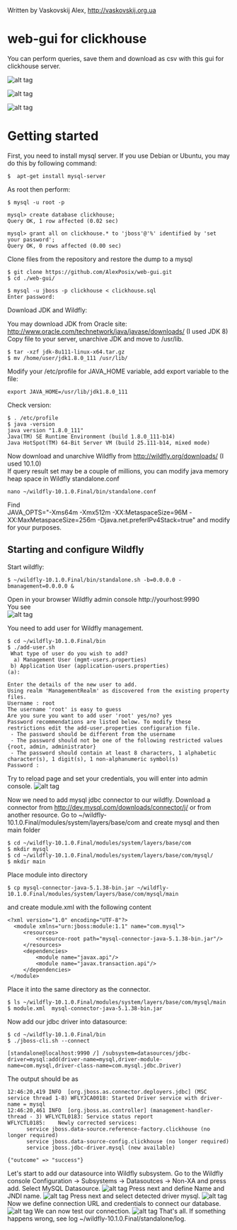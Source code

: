 Written by Vaskovskij Alex, http://vaskovskij.org.ua

# web-gui for clickhouse
You can perform queries, save them and download as csv with this gui for clickhouse server. 

![alt tag](https://github.com/AlexPosix/web-gui/blob/master/images/login.jpg)

![alt tag](https://github.com/AlexPosix/web-gui/blob/master/images/query.jpg)

![alt tag](https://github.com/AlexPosix/web-gui/blob/master/images/save.jpg)

# Getting started

First, you need to install mysql server. If you use Debian or Ubuntu, you may do this by following command:

```
$  apt-get install mysql-server
```
As root then perform:
```
$ mysql -u root -p

mysql> create database clickhouse;
Query OK, 1 row affected (0.02 sec)

mysql> grant all on clickhouse.* to 'jboss'@'%' identified by 'set your password';
Query OK, 0 rows affected (0.00 sec)

```
Clone files from the repository and restore the dump to a mysql
```
$ git clone https://github.com/AlexPosix/web-gui.git
$ cd ./web-gui/

$ mysql -u jboss -p clickhouse < clickhouse.sql
Enter password:
```

Download JDK and Wildfly:

You may download JDK from Oracle site: <br />
http://www.oracle.com/technetwork/java/javase/downloads/ (I used JDK 8)<br />
Copy file to your server, unarchive JDK and move to /usr/lib.
```
$ tar -xzf jdk-8u111-linux-x64.tar.gz
$ mv /home/user/jdk1.8.0_111 /usr/lib/
```
Modify your /etc/profile for JAVA_HOME variable, add export variable to the file:
```
export JAVA_HOME=/usr/lib/jdk1.8.0_111
```
Check version:
```
$ . /etc/profile
$ java -version
java version "1.8.0_111"
Java(TM) SE Runtime Environment (build 1.8.0_111-b14)
Java HotSpot(TM) 64-Bit Server VM (build 25.111-b14, mixed mode)
```
Now download and unarchive Wildfly from http://wildfly.org/downloads/ (I used 10.1.0) <br />
If query result set may be a couple of millions, you can modify java memory heap space in Wildfly standalone.conf 
```
nano ~/wildfly-10.1.0.Final/bin/standalone.conf
```
Find  <br />
JAVA_OPTS="-Xms64m -Xmx512m -XX:MetaspaceSize=96M -XX:MaxMetaspaceSize=256m -Djava.net.preferIPv4Stack=true" <bt /> 
and modify for your purposes. 

## Starting and configure Wildfly

Start wildfly:
```
$ ~/wildfly-10.1.0.Final/bin/standalone.sh -b=0.0.0.0 -bmanagement=0.0.0.0 &
```
Open in your browser Wildfly admin console 
http://yourhost:9990 <br />
You see <br />
![alt tag](https://github.com/AlexPosix/web-gui/blob/master/images/wildflyrealm.jpg)

You need to add user for Wildfly management. 
```
$ cd ~/wildfly-10.1.0.Final/bin
$ ./add-user.sh
 What type of user do you wish to add?
  a) Management User (mgmt-users.properties)
 b) Application User (application-users.properties)
(a):

Enter the details of the new user to add.
Using realm 'ManagementRealm' as discovered from the existing property files.
Username : root
The username 'root' is easy to guess
Are you sure you want to add user 'root' yes/no? yes
Password recommendations are listed below. To modify these restrictions edit the add-user.properties configuration file.
 - The password should be different from the username
 - The password should not be one of the following restricted values {root, admin, administrator}
 - The password should contain at least 8 characters, 1 alphabetic character(s), 1 digit(s), 1 non-alphanumeric symbol(s)
Password :
```
Try to reload page and set your credentials, you will enter into admin console.
![alt tag](https://github.com/AlexPosix/web-gui/blob/master/images/adminconsole.jpg)

Now we need to add mysql jdbc connector to our wildfly.
Download a connector from http://dev.mysql.com/downloads/connector/j/ or from another resource.
Go to ~/wildfly-10.1.0.Final/modules/system/layers/base/com and create mysql and then main folder
```
$ cd ~/wildfly-10.1.0.Final/modules/system/layers/base/com
$ mkdir mysql
$ cd ~/wildfly-10.1.0.Final/modules/system/layers/base/com/mysql/
$ mkdir main
```
Place module into directory
```
$ cp mysql-connector-java-5.1.38-bin.jar ~/wildfly-10.1.0.Final/modules/system/layers/base/com/mysql/main
```
and create module.xml with the following content
```
<?xml version="1.0" encoding="UTF-8"?>
  <module xmlns="urn:jboss:module:1.1" name="com.mysql">
     <resources>
         <resource-root path="mysql-connector-java-5.1.38-bin.jar"/>
     </resources>
     <dependencies>
         <module name="javax.api"/>
         <module name="javax.transaction.api"/>
     </dependencies>
 </module>
```
Place it into the same directory as the connector.
```
$ ls ~/wildfly-10.1.0.Final/modules/system/layers/base/com/mysql/main
$ module.xml  mysql-connector-java-5.1.38-bin.jar
```

Now add our jdbc driver into datasource:
```
$ cd ~/wildfly-10.1.0.Final/bin
$ ./jboss-cli.sh --connect

[standalone@localhost:9990 /] /subsystem=datasources/jdbc-driver=mysql:add(driver-name=mysql,driver-module-name=com.mysql,driver-class-name=com.mysql.jdbc.Driver)

```
The output should be as 
```
12:46:20,419 INFO  [org.jboss.as.connector.deployers.jdbc] (MSC service thread 1-8) WFLYJCA0018: Started Driver service with driver-name = mysql
12:46:20,461 INFO  [org.jboss.as.controller] (management-handler-thread - 3) WFLYCTL0183: Service status report
WFLYCTL0185:    Newly corrected services:
      service jboss.data-source.reference-factory.clickhouse (no longer required)
      service jboss.data-source-config.clickhouse (no longer required)
      service jboss.jdbc-driver.mysql (new available)

{"outcome" => "success"}
```
Let's start to add our datasource into Wildfly subsystem. Go to the Wildfly console Configuration -> Subsystems -> Datasoutces -> Non-XA and press add. Select MySQL Datasource.
![alt tag](https://github.com/AlexPosix/web-gui/blob/master/images/datasource.jpg)
Press next and define Name and JNDI name.
![alt tag](https://github.com/AlexPosix/web-gui/blob/master/images/datasource1.jpg)
Press next and select detected driver mysql.
![alt tag](https://github.com/AlexPosix/web-gui/blob/master/images/datasource2.jpg)
Now we define connection URL and credentials to connect our database.
![alt tag](https://github.com/AlexPosix/web-gui/blob/master/images/datasource3.jpg)
We can now test our connection. 
![alt tag](https://github.com/AlexPosix/web-gui/blob/master/images/datasource4.jpg)
That's all. If something happens wrong, see log ~/wildfly-10.1.0.Final/standalone/log.
